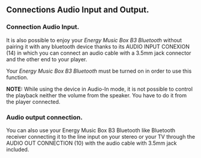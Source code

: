 ## Connections Audio Input and Output.

### Connection Audio Input.

It is also possible to enjoy your *Energy Music Box B3 Bluetooth* without pairing it with any bluetooth device thanks to its AUDIO INPUT CONEXION (14) in which you can connect an audio cable with a 3.5mm jack connector and the other end to your player.

Your *Energy Music Box B3 Bluetooth* must be turned on in order to use this function.

**NOTE:** While using the device in Audio-In mode, it is not possible to control the playback neither the volume from the speaker. You have to do it from the player connected.

### Audio output connection.

You can also use your Energy Music Box B3 Bluetooth like Bluetooth receiver connecting it to the line input on your stereo or your TV through the AUDIO OUT CONNECTION (10) with the audio cable with 3.5mm jack included.
